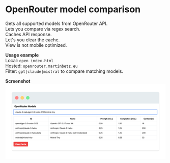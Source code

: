# OpenRouter model comparison

Gets all supported models from OpenRouter API.  
Lets you compare via regex search.  
Caches API response.  
Let's you clear the cache.  
View is not mobile optimized.

**Usage example**  
Local: `open index.html`  
Hosted: `openrouter.martinbetz.eu`  
Filter: `gpt|claude|mistral` to compare matching models.

**Screenshot**  
![Screenshot](screenshot.png)
